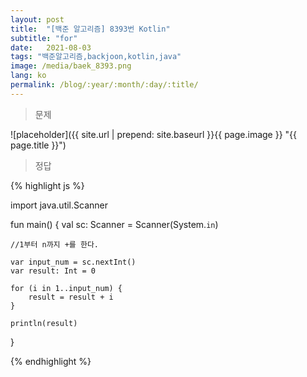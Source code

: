 ```yaml
---
layout: post
title:  "[백준 알고리즘] 8393번 Kotlin"
subtitle: "for"
date:   2021-08-03
tags: "백준알고리즘,backjoon,kotlin,java"
image: /media/baek_8393.png
lang: ko
permalink: /blog/:year/:month/:day/:title/
---
```

> 문제

![placeholder]({{ site.url | prepend: site.baseurl }}{{ page.image }} "{{ page.title }}")

> 정답

{% highlight js %}

import java.util.Scanner

fun main() {
    val sc: Scanner = Scanner(System.`in`)

    //1부터 n까지 +를 한다.

    var input_num = sc.nextInt()
    var result: Int = 0

    for (i in 1..input_num) {
        result = result + i
    }

    println(result)
}


{% endhighlight %}
